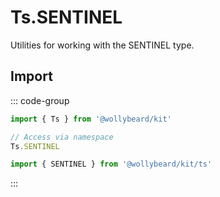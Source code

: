 # Ts.SENTINEL

Utilities for working with the SENTINEL type.

## Import

::: code-group

```typescript [Namespace]
import { Ts } from '@wollybeard/kit'

// Access via namespace
Ts.SENTINEL
```

```typescript [Barrel]
import { SENTINEL } from '@wollybeard/kit/ts'
```

:::
